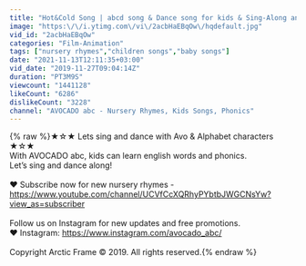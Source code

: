 ```yaml
---
title: "Hot&Cold Song | abcd song & Dance song for kids & Sing-Along and dance | AVOCADO abc"
image: "https:\/\/i.ytimg.com\/vi\/2acbHaEBqOw\/hqdefault.jpg"
vid_id: "2acbHaEBqOw"
categories: "Film-Animation"
tags: ["nursery rhymes","children songs","baby songs"]
date: "2021-11-13T12:11:35+03:00"
vid_date: "2019-11-27T09:04:14Z"
duration: "PT3M9S"
viewcount: "1441128"
likeCount: "6286"
dislikeCount: "3228"
channel: "AVOCADO abc - Nursery Rhymes, Kids Songs, Phonics"
---
```

{% raw %}★☆★ Lets sing and dance with Avo &amp; Alphabet characters ★☆★<br />With AVOCADO abc, kids can learn english words and phonics.<br />Let’s sing and dance along!<br /><br />♥︎ Subscribe now for new nursery rhymes - <a rel="nofollow" target="blank" href="https://www.youtube.com/channel/UCVfCcXQRhyPYbtbJWGCNsYw?view_as=subscriber">https://www.youtube.com/channel/UCVfCcXQRhyPYbtbJWGCNsYw?view_as=subscriber</a><br /><br />Follow us on Instagram for new updates and free promotions.<br />♥︎ Instagram: <a rel="nofollow" target="blank" href="https://www.instagram.com/avocado_abc/">https://www.instagram.com/avocado_abc/</a><br /><br />Copyright Arctic Frame © 2019. All rights reserved.{% endraw %}

